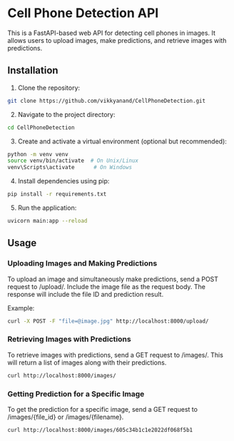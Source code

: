 # Cell Phone Detection API

This is a FastAPI-based web API for detecting cell phones in images. It allows users to upload images, make predictions, and retrieve images with predictions.

## Installation

1. Clone the repository:

```bash
git clone https://github.com/vikkyanand/CellPhoneDetection.git
```

2. Navigate to the project directory:

```bash
cd CellPhoneDetection
```

3. Create and activate a virtual environment (optional but recommended):

```bash
python -m venv venv
source venv/bin/activate  # On Unix/Linux
venv\Scripts\activate      # On Windows
```

4. Install dependencies using pip:

```bash
pip install -r requirements.txt
```

5. Run the application:

```bash
uvicorn main:app --reload
```

## Usage

### Uploading Images and Making Predictions

To upload an image and simultaneously make predictions, send a POST request to /upload/. Include the image file as the request body. The response will include the file ID and prediction result.

Example:

```bash
curl -X POST -F "file=@image.jpg" http://localhost:8000/upload/
```

### Retrieving Images with Predictions

To retrieve images with predictions, send a GET request to /images/. This will return a list of images along with their predictions.

```bash
curl http://localhost:8000/images/
```

### Getting Prediction for a Specific Image

To get the prediction for a specific image, send a GET request to /images/{file_id} or /images/{filename}.

```bash
curl http://localhost:8000/images/605c34b1c1e2022df068f5b1
```

